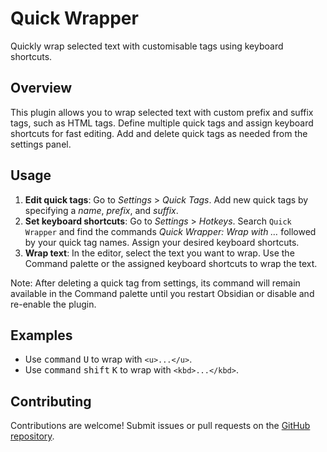 # Quick Wrapper

Quickly wrap selected text with customisable tags using keyboard shortcuts.

## Overview

This plugin allows you to wrap selected text with custom prefix and suffix tags, such as HTML tags. Define multiple quick tags and assign keyboard shortcuts for fast editing. Add and delete quick tags as needed from the settings panel.

## Usage

1. **Edit quick tags**: Go to *Settings* > *Quick Tags*. Add new quick tags by specifying a *name*, *prefix*, and *suffix*.
2. **Set keyboard shortcuts**: Go to *Settings* > *Hotkeys*. Search `Quick Wrapper` and find the commands *Quick Wrapper: Wrap with …* followed by your quick tag names. Assign your desired keyboard shortcuts.
3. **Wrap text**: In the editor, select the text you want to wrap. Use the Command palette or the assigned keyboard shortcuts to wrap the text.

Note: After deleting a quick tag from settings, its command will remain available in the Command palette until you restart Obsidian or disable and re-enable the plugin.

## Examples

- Use <kbd>command</kbd> <kbd>U</kbd> to wrap with `<u>...</u>`.
- Use <kbd>command</kbd> <kbd>shift</kbd> <kbd>K</kbd> to wrap with `<kbd>...</kbd>`.

## Contributing

Contributions are welcome! Submit issues or pull requests on the [GitHub repository](https://github.com/lukejanicke).